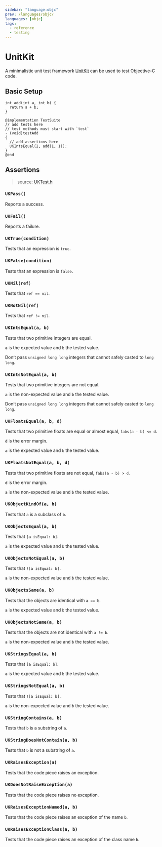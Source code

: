 ```yaml
---
sidebar: "language:objc"
prev: /languages/objc/
languages: [objc]
tags:
  - reference
  - testing
---
```


# UnitKit

<!--
TODO: Group assertions
TODO: Add tutorial and link to it
TODO: Add any recipes and link to them
-->

A minimalistic unit test framework [UnitKit](https://github.com/etoile/UnitKit) can be used to test Objective-C code.

## Basic Setup

```objc
int add(int a, int b) {
  return a + b;
}
```

```objc
@implementation TestSuite
// add tests here
// test methods must start with `test`
- (void)testAdd
{
  // add assertions here
  UKIntsEqual(2, add(1, 1));
}
@end
```

## Assertions

> source: [UKTest.h](https://github.com/etoile/UnitKit/blob/master/FrameworkSource/UKTest.h)

### `UKPass()`

Reports a success.

### `UKFail()`

Reports a failure.

### `UKTrue(condition)`

Tests that an expression is `true`.

### `UKFalse(condition)`

Tests that an expression is `false`.

### `UKNil(ref)`

Tests that `ref == nil`.

### `UKNotNil(ref)`

Tests that `ref != nil`.

### `UKIntsEqual(a, b)`

Tests that two primitive integers are equal.

`a` is the expected value and `b` the tested value.

Don’t pass `unsigned long long` integers that cannot safely casted to `long long`.

### `UKIntsNotEqual(a, b)`

Tests that two primitive integers are not equal.

`a` is the non-expected value and `b` the tested value.

Don’t pass `unsigned long long` integers that cannot safely casted to `long long`.

### `UKFloatsEqual(a, b, d)`

Tests that two primitive floats are equal or almost equal, `fabs(a - b) <= d`.

`d` is the error margin.

`a` is the expected value and `b` the tested value.

### `UKFloatsNotEqual(a, b, d)`

Tests that two primitive floats are not equal, `fabs(a - b) > d`.

`d` is the error margin.

`a` is the non-expected value and `b` the tested value.

### `UKObjectKindOf(a, b)`

Tests that `a` is a subclass of `b`.

### `UKObjectsEqual(a, b)`

Tests that `[a isEqual: b]`.

`a` is the expected value and `b` the tested value.

### `UKObjectsNotEqual(a, b)`

Tests that `![a isEqual: b]`.

`a` is the non-expected value and `b` the tested value.

### `UKObjectsSame(a, b)`

Tests that the objects are identical with `a == b`.

`a` is the expected value and `b` the tested value.

### `UKObjectsNotSame(a, b)`

Tests that the objects are not identical with `a != b`.

`a` is the non-expected value and `b` the tested value.

### `UKStringsEqual(a, b)`

Tests that `[a isEqual: b]`.

`a` is the expected value and `b` the tested value.

### `UKStringsNotEqual(a, b)`

Tests that `![a isEqual: b]`.

`a` is the non-expected value and `b` the tested value.

### `UKStringContains(a, b)`

Tests that `b` is a substring of `a`.

### `UKStringDoesNotContain(a, b)`

Tests that `b` is not a substring of `a`.

### `UKRaisesException(a)`

Tests that the code piece raises an exception.

### `UKDoesNotRaiseException(a)`

Tests that the code piece raises no exception.

### `UKRaisesExceptionNamed(a, b)`

Tests that the code piece raises an exception of the name `b`.

### `UKRaisesExceptionClass(a, b)`

Tests that the code piece raises an exception of the class name `b`.
